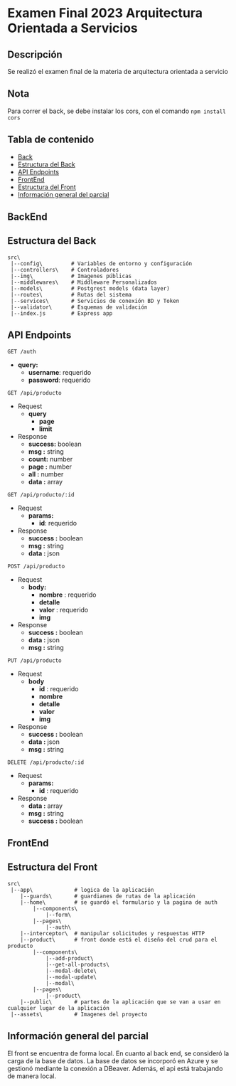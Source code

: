 # Examen Final 2023 Arquitectura Orientada a Servicios

## Descripción 

Se realizó el examen final de la materia de arquitectura orientada a servicio

## Nota

Para correr el back, se debe instalar los cors, con el comando <code>npm install cors</code> 

## Tabla de contenido
- [Back](#BackEnd)
- [Estructura del Back](#Estructura-del-Back)
- [API Endpoints](#API-Endpoints)
- [FrontEnd](#FrontEnd)
- [Estructura del Front](#Estructura-del-Front)
- [Información general del parcial](#información-general-del-parcial)

## BackEnd

## Estructura del Back

```
src\
 |--config\         # Variables de entorno y configuración 
 |--controllers\    # Controladores 
 |--img\            # Imagenes públicas
 |--middlewares\    # Middleware Personalizados
 |--models\         # Postgrest models (data layer) 
 |--routes\         # Rutas del sistema
 |--services\       # Servicios de conexión BD y Token 
 |--validator\      # Esquemas de validación
 |--index.js        # Express app
```


## API Endpoints

<code>GET /auth</code> 
- **query:** 
    - **username**:  requerido
    - **password**:  requerido

<code>GET /api/producto</code> 
- Request
    - **query**
        - **page**
        - **limit**
- Response
    - **success:** boolean   
    - **msg :** string
    - **count:** number
    - **page :** number
    - **all :** number
    - **data :** array
 
<code>GET /api/producto/:id</code> 
- Request
    - **params:**
        - **id**:  requerido
- Response
    - **success :** boolean
    - **msg :** string
    - **data :** json
    
<code>POST /api/producto</code>
- Request
    - **body:**
        - **nombre** :  requerido
        - **detalle**
        - **valor** :  requerido
        - **img**
- Response
    - **success :** boolean
    - **data :** json
    - **msg :** string 

<code>PUT /api/producto</code>
- Request
    - **body**
        - **id** :  requerido
        - **nombre**
        - **detalle**
        - **valor**
        - **img**
- Response
    - **success :** boolean
    - **data :** json
    - **msg :** string 

<code>DELETE /api/producto/:id</code> 
- Request
    - **params:**
        - **id** : requerido 
- Response
    - **data :** array
    - **msg :** string 
    - **success :** boolean

## FrontEnd

## Estructura del Front


```
src\
 |--app\             # logica de la aplicación
    |--guards\       # guardianes de rutas de la aplicación
    |--home\         # se guardó el formulario y la pagina de auth
        |--components\
            |--form\
        |--pages\
            |--auth\
    |--interceptor\  # manipular solicitudes y respuestas HTTP
    |--product\      # front donde está el diseño del crud para el producto
        |--components\
            |--add-product\
            |--get-all-products\
            |--modal-delete\
            |--modal-update\
            |--modal\
        |--pages\
            |--product\
    |--public\       # partes de la aplicación que se van a usar en cualquier lugar de la aplicación
 |--assets\          # Imagenes del proyecto 

```

## Información general del parcial

El front se encuentra de forma local. En cuanto al back end, se consideró la carga de la base de datos. La base de datos se incorporó en Azure y se gestionó mediante la conexión a DBeaver. Además, el api está trabajando de manera local.